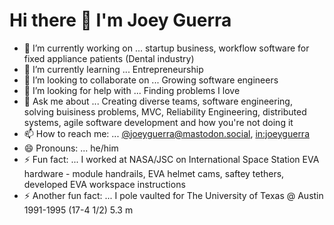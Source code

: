 # Hi there 👋 I'm Joey Guerra

- 🔭 I’m currently working on ... startup business, workflow software for fixed appliance patients (Dental industry)
- 🌱 I’m currently learning ... Entrepreneurship
- 👯 I’m looking to collaborate on ... Growing software engineers
- 🤔 I’m looking for help with ... Finding problems I love
- 💬 Ask me about ... Creating diverse teams, software engineering, solving buisiness problems, MVC, Reliability Engineering, distributed systems, agile software development and how you're not doing it
- 📫 How to reach me: ... [@joeyguerra@mastodon.social](https://mastodon.social/@joeyguerra), [in:joeyguerra](https://www.linkedin.com/in/joeyguerra/)
- 😄 Pronouns: ... he/him
- ⚡ Fun fact: ... I worked at NASA/JSC on International Space Station EVA hardware - module handrails, EVA helmet cams, saftey tethers, developed EVA workspace instructions
- ⚡ Another fun fact: ... I pole vaulted for The University of Texas @ Austin 1991-1995 (17-4 1/2) 5.3 m
